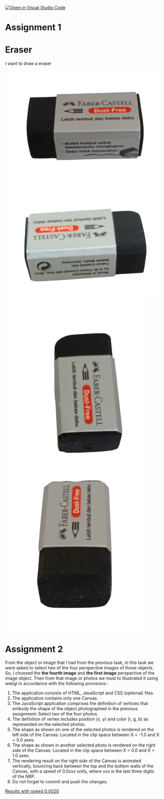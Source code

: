 [![Open in Visual Studio Code](https://classroom.github.com/assets/open-in-vscode-f059dc9a6f8d3a56e377f745f24479a46679e63a5d9fe6f495e02850cd0d8118.svg)](https://classroom.github.com/online_ide?assignment_repo_id=5690962&assignment_repo_type=AssignmentRepo)

# Assignment 1
# Eraser

I want to draw a eraser

![](https://github.com/cg2021e/assignment-1-nurputrak/blob/main/assets/eraser1.png)
![](https://github.com/cg2021e/assignment-1-nurputrak/blob/main/assets/eraser2.png)
![](https://github.com/cg2021e/assignment-1-nurputrak/blob/main/assets/eraser3.png)
![](https://github.com/cg2021e/assignment-1-nurputrak/blob/main/assets/eraser4.png)

# Assignment 2
From the object or image that I had from the previous task, in this task we were asked to select two of the four perspective images of those objects. So, I choosed the **the fourth image** and **the first image** perspective of the image object. Then from that image or photos we must to illustrated it using webgl in accordance with the following provisions :    
1. The application consists of HTML, JavaScript and CSS (optional) files.  
2. The application contains only one Canvas.  
3. The JavaScript application comprises the definition of vertices that embody the shape of the object photographed in the previous assignment: Select two of the four photos.  
4. The definition of vertex includes position (x, y) and color (r, g, b) as represented on the selected photos.  
5. The shape as shown on one of the selected photos is rendered on the left side of the Canvas: Located in the clip space between X = -1.0 and X = 0.0 axes.  
6. The shape as shown in another selected photo is rendered on the right side of the Canvas: Located in the clip space between X = 0.0 and X = 1.0 axes.  
7. The rendering result on the right side of the Canvas is animated vertically, bouncing back between the top and the bottom walls of the Canvas, with a speed of 0.0xxx units, where xxx is the last three digits of the NRP. 
8. Do not forget to commit and push the changes. 

 <a href = "https://cg2021e.github.io/assignment-1-nurputrak/" target="_blank"> Results with speed 0.0020 </a>
